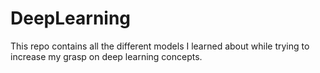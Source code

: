 # DeepLearning
This repo contains all the different models I learned about while trying to increase my grasp on deep learning concepts.

